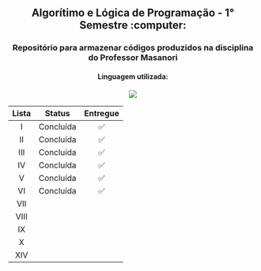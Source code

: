 <h2 style="text-align: center;"> Algorítimo e Lógica de Programação - 1° Semestre :computer:</h2>
<h3 style="text-align: center;"> Repositório para armazenar códigos produzidos na disciplina do Professor Masanori</h3>
<h4 style="text-align: center;"> Linguagem utilizada: </h4>
<p style="text-align: center;"> <img src="https://img.shields.io/badge/Python-3776AB?style=for-the-badge&logo=python&logoColor=white"></img> </p>

Lista | Status | Entregue
|:---:|:------:|:-------:|
I | Concluída | :white_check_mark:
II | Concluída | :white_check_mark:
III | Concluída | :white_check_mark:
IV | Concluída | :white_check_mark:
V | Concluída | :white_check_mark:
VI | Concluída | :white_check_mark:
VII |  | 
VIII |  | 
IX |  | 
X |  | 
XIV |  | 
